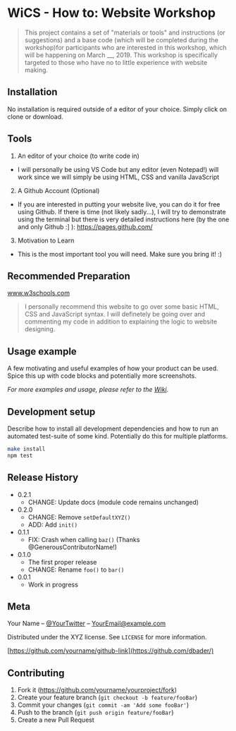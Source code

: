 # WiCS - How to: Website Workshop 
> This project contains a set of "materials or tools" and instructions (or suggestions) and a base code (which will be completed during the workshop)for participants who are interested in this workshop, which will be happening on March __, 2019. This workshop is specifically targeted to those who have no to little experience with website making. 

## Installation 

No installation is required outside of a editor of your choice. Simply click on clone or download. 

## Tools
1. An editor of your choice (to write code in)
- I will personally be using VS Code but any editor (even Notepad!) will work since we will simply be using HTML, CSS and vanilla JavaScript

2. A Github Account (Optional)
- If you are interested in putting your website live, you can do it for free using Github. If there is time (not likely sadly...), I will try to demonstrate using the terminal but there is very detailed instructions here (by the one and only Github :] ): https://pages.github.com/

3. Motivation to Learn
- This is the most important tool you will need. Make sure you bring it! :)

## Recommended Preparation 
www.w3schools.com

> I personally recommend this website to go over some basic HTML, CSS and JavaScript syntax. I will definetely be going over and commenting my code in addition to explaining the logic to website designing.   

## Usage example

A few motivating and useful examples of how your product can be used. Spice this up with code blocks and potentially more screenshots.

_For more examples and usage, please refer to the [Wiki][wiki]._

## Development setup

Describe how to install all development dependencies and how to run an automated test-suite of some kind. Potentially do this for multiple platforms.

```sh
make install
npm test
```

## Release History

* 0.2.1
    * CHANGE: Update docs (module code remains unchanged)
* 0.2.0
    * CHANGE: Remove `setDefaultXYZ()`
    * ADD: Add `init()`
* 0.1.1
    * FIX: Crash when calling `baz()` (Thanks @GenerousContributorName!)
* 0.1.0
    * The first proper release
    * CHANGE: Rename `foo()` to `bar()`
* 0.0.1
    * Work in progress

## Meta

Your Name – [@YourTwitter](https://twitter.com/dbader_org) – YourEmail@example.com

Distributed under the XYZ license. See ``LICENSE`` for more information.

[https://github.com/yourname/github-link](https://github.com/dbader/)

## Contributing

1. Fork it (<https://github.com/yourname/yourproject/fork>)
2. Create your feature branch (`git checkout -b feature/fooBar`)
3. Commit your changes (`git commit -am 'Add some fooBar'`)
4. Push to the branch (`git push origin feature/fooBar`)
5. Create a new Pull Request

<!-- Markdown link & img dfn's -->
[npm-image]: https://img.shields.io/npm/v/datadog-metrics.svg?style=flat-square
[npm-url]: https://npmjs.org/package/datadog-metrics
[npm-downloads]: https://img.shields.io/npm/dm/datadog-metrics.svg?style=flat-square
[travis-image]: https://img.shields.io/travis/dbader/node-datadog-metrics/master.svg?style=flat-square
[travis-url]: https://travis-ci.org/dbader/node-datadog-metrics
[wiki]: https://github.com/yourname/yourproject/wiki
